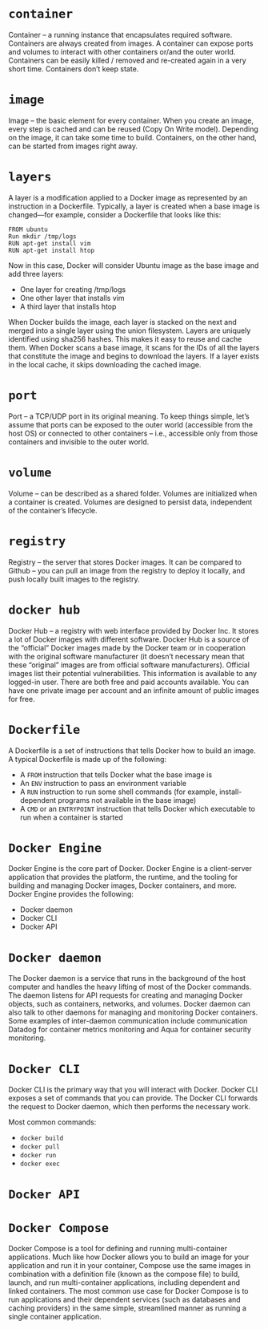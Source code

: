 `container`
==

Container – a running instance that encapsulates required software. 
Containers are always created from images. A container can expose ports and volumes to interact with other containers or/and the outer world. 
Containers can be easily killed / removed and re-created again in a very short time. 
Containers don’t keep state.


`image`
==

Image – the basic element for every container. 
When you create an image, every step is cached and can be reused (Copy On Write model). 
Depending on the image, it can take some time to build. Containers, on the other hand, can be started from images right away.

`layers`
==

A layer is a modification applied to a Docker image as represented by an
instruction in a Dockerfile. Typically, a layer is created when a base image
is changed—for example, consider a Dockerfile that looks like this:

```
FROM ubuntu
Run mkdir /tmp/logs
RUN apt-get install vim
RUN apt-get install htop
```

Now in this case, Docker will consider Ubuntu image as the base image
and add three layers:

- One layer for creating /tmp/logs
- One other layer that installs vim
- A third layer that installs htop

When Docker builds the image, each layer is stacked on the next and
merged into a single layer using the union filesystem. Layers are uniquely
identified using sha256 hashes. This makes it easy to reuse and cache
them. When Docker scans a base image, it scans for the IDs of all the layers
that constitute the image and begins to download the layers. If a layer
exists in the local cache, it skips downloading the cached image.


`port`
==

Port – a TCP/UDP port in its original meaning. 
To keep things simple, let’s assume that ports can be exposed to the outer world (accessible from the host OS) or 
connected to other containers – i.e., accessible only from those containers and invisible to the outer world.

`volume`
==

Volume – can be described as a shared folder. 
Volumes are initialized when a container is created. 
Volumes are designed to persist data, independent of the container’s lifecycle.

`registry`
==

Registry – the server that stores Docker images. 
It can be compared to Github – you can pull an image from the registry to deploy it locally, and push locally built images to the registry.

`docker hub`
==

Docker Hub – a registry with web interface provided by Docker Inc. 
It stores a lot of Docker images with different software. 
Docker Hub is a source of the “official” Docker images made by the Docker team or 
in cooperation with the original software manufacturer (it doesn’t necessary mean that these “original” 
images are from official software manufacturers). Official images list their potential vulnerabilities. 
This information is available to any logged-in user. There are both free and paid accounts available. 
You can have one private image per account and an infinite amount of public images for free.

`Dockerfile`
==

A Dockerfile is a set of instructions that tells Docker how to build an image.
A typical Dockerfile is made up of the following:

- A `FROM` instruction that tells Docker what the base
image is
- An `ENV` instruction to pass an environment variable
- A `RUN` instruction to run some shell commands (for
example, install-dependent programs not available in
the base image)
- A `CMD` or an `ENTRYPOINT` instruction that tells Docker
which executable to run when a container is started

`Docker Engine`
==

Docker Engine is the core part of Docker. Docker Engine is a client-server
application that provides the platform, the runtime, and the tooling for
building and managing Docker images, Docker containers, and more.
Docker Engine provides the following:
- Docker daemon
- Docker CLI
- Docker API

`Docker daemon`
=

The Docker daemon is a service that runs in the
background of the host computer and handles the
heavy lifting of most of the Docker commands.
The daemon listens for API requests for creating
and managing Docker objects, such as containers,
networks, and volumes. Docker daemon can also
talk to other daemons for managing and monitoring
Docker containers. Some examples of inter-daemon
communication include communication Datadog for
container metrics monitoring and Aqua for container
security monitoring.

`Docker CLI`
==

Docker CLI is the primary way that you will interact with Docker. Docker
CLI exposes a set of commands that you can provide. The Docker CLI
forwards the request to Docker daemon, which then performs the
necessary work.

Most common commands:

- `docker build`
- `docker pull`
- `docker run`
- `docker exec`

`Docker API`
=

`Docker Compose`
=

Docker Compose is a tool for defining and running multi-container
applications. Much like how Docker allows you to build an image for your
application and run it in your container, Compose use the same images
in combination with a definition file (known as the compose file) to build,
launch, and run multi-container applications, including dependent and
linked containers.
The most common use case for Docker Compose is to run applications
and their dependent services (such as databases and caching providers)
in the same simple, streamlined manner as running a single container
application.

